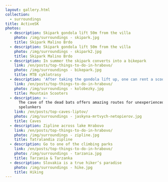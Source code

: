 ```yaml
---
layout: gallery.html
collection:
  - surroundings
title: ActiveSK
photos:
  - description: Skipark gondola lift 50m from the villa
    photo: /img/surroundings - skipark.jpg
    title: Skipark Malino Brdo
  - description: Skipark gondola lift 50m from the villa
    photo: /img/surroundings - skipark2.jpg
    title: Skipark Malino Brdo
  - description: In summer the skipark converts into a bikepark
    link: /en/posts/top-things-to-do-in-hrabovo/
    photo: /img/surroundings - bikepark.jpg
    title: MTB cyklotrasy
  - description: 'After taking the gondola lift up, one can rent a scooter back down'
    link: /en/posts/top-things-to-do-in-hrabovo/
    photo: /img/surroundings - kolobezky.jpg
    title: Mountain Scooters
  - description: >-
      The cave of the dead bats offers amazing routes for unexperienced
      spelunkers
    link: /en/posts/top-caves-liptov/
    photo: /img/surroundings - jaskyna-mrtvych-netopierov.jpg
    title: Caves
  - description: Zipline across lake Hrabovo
    link: /en/posts/top-things-to-do-in-hrabovo/
    photo: /img/surroundings - zipline.jpg
    title: Tatralandia zipline
  - description: Go to one of the climbing parks
    link: /en/posts/top-things-to-do-in-hrabovo/
    photo: /img/surroundings - tarzania.jpg
    title: Tarzania & Tarzanka
  - description: Slovakia is a true hiker’s paradise
    photo: /img/surroundings - hike.jpg
    title: Hiking
---
```

